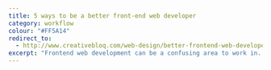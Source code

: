 ```yaml
---
title: 5 ways to be a better front-end web developer
category: workflow
colour: "#FF5A14"
redirect_to:
  - http://www.creativebloq.com/web-design/better-frontend-web-developer-81412739
excerpt: "Frontend web development can be a confusing area to work in. With new techniques, tools and technologies appearing daily, it can be difficult to maintain your skills and understanding of the latest best practices."
---
```

